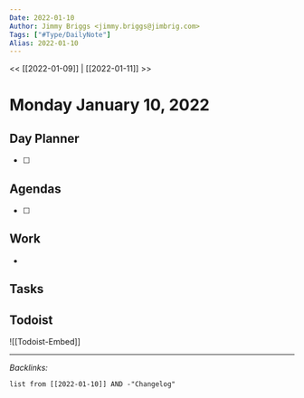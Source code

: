 ```yaml
---
Date: 2022-01-10
Author: Jimmy Briggs <jimmy.briggs@jimbrig.com>
Tags: ["#Type/DailyNote"]
Alias: 2022-01-10
---
```


<< [[2022-01-09]] | [[2022-01-11]] >>

# Monday January 10, 2022

## Day Planner

- [ ] 

## Agendas

- [ ] 

## Work

- 

## Tasks

## Todoist

![[Todoist-Embed]]

***

*Backlinks:*

```dataview
list from [[2022-01-10]] AND -"Changelog"
```
